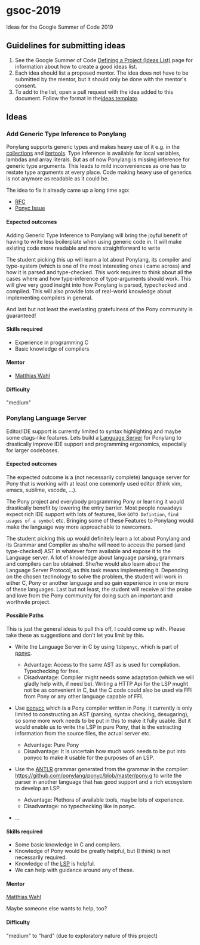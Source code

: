 # gsoc-2019
Ideas for the Google Summer of Code 2019

## Guidelines for submitting ideas

1. See the Google Summer of Code [Defining a Project (Ideas List)](https://google.github.io/gsocguides/mentor/defining-a-project-ideas-list) page for information about how to create a good ideas list.
2. Each idea should list a proposed mentor. The idea does not have to be submitted by the mentor, but it should only be done with the mentor's consent.
3. To add to the list, open a pull request with the idea added to this document. Follow the format in the[ideas template](ideas-template.md).

## Ideas

### Add Generic Type Inference to Ponylang

Ponylang supports generic types and makes heavy use of it e.g. in the [collections](https://stdlib.ponylang.io/collections--index) and [itertools](https://stdlib.ponylang.io/itertools--index).
Type Inference is available for local variables, lambdas and array literals. But as of now Ponylang is missing inference for generic type arguments.
This leads to mild inconveniences as one has to restate type arguments at every place. Code making heavy use of generics is not anymore as readable as it could be.

The idea to fix it already came up a long time ago:

- [RFC](https://github.com/ponylang/rfcs/blob/mod-operator/text/0010-generic-type-inference.md)
- [Ponyc Issue](https://github.com/ponylang/ponyc/issues/1184)

#### Expected outcomes

Adding Generic Type Inference to Ponylang will bring the joyful benefit of having to write less boilerplate when using generic code in.
It will make existing code more readable and more straightforward to write 

The student picking this up will learn a lot about Ponylang, its compiler and type-system (which is one of the most interesting ones i came across) and how it is parsed and type-checked. This work requires to
think about all the cases where and how type-inference of type-arguments should work. This will give very good insight into how Ponylang is parsed, typechecked and compiled.
This will also provide lots of real-world knowledge about implementing compilers in general.

And last but not least the everlasting gratefulness of the Pony community is guaranteed!

#### Skills required

- Experience in programming C
- Basic knowledge of compilers

#### Mentor

- [Matthias Wahl](https://github.com/mfelsche)

#### Difficulty

"medium"

### Ponylang Language Server


Editor/IDE support is currently limited to syntax highlighting and maybe some ctags-like features.
Lets build a [Language Server](https://microsoft.github.io/language-server-protocol/) for Ponylang to drastically improve IDE support and programming ergonomics, especially for larger codebases.

#### Expected outcomes

The expected outcome is a (not necessarily complete) language server for Pony that is working with at least one commonly used editor (think vim, emacs, sublime, vscode, ...). 

The Pony project and everybody programming Pony or learning it would drastically benefit by lowering the entry barrier. Most people nowadays expect rich IDE support with lots of features, like `GOTO Defintion`, `find usages of a symbol` etc. Bringing some of these Features to Ponylang would make the language way more approachable to newcomers.

The student picking this up would definitely learn a lot about Ponylang and its Grammar and Compiler as she/he will need to access the parsed (and type-checked) AST in whatever form available and expose it to the Language server. A lot of knowledge about language parsing, grammars and compilers can be obtained. She/he would also learn about the Language Server Protocol, as this task means implementing it. Depending on the chosen technology to solve the problem, the student will work in either C, Pony or another language and so gain experience in one or more of these languages. Last but not least, the student will receive all the praise and love from the Pony community for doing such an important and worthwile project.

#### Possible Paths

This is just the general ideas to pull this off, I could come up with. Please take these as suggestions and don't let you limit by this.

- Write the Language Server in C by using `libponyc`, which is part of [ponyc](https://github/ponylang/ponyc/tree/master/src/libponyc).
  - Advantage: Access to the same AST as is used for compilation. Typechecking for free.
  - Disadvantage: Compiler might needs some adaptation (which we will gladly help with, if need be). Writing a HTTP Api for the LSP mught not be as convenient in C, but the C code could also be used via FFI from Pony or any other language capable of FFI.

- Use [ponycc](https://github.com/jemc/ponycc) which is a Pony compiler written in Pony. It currently is only limited to constructing an AST (parsing, syntax checking, desugaring), so some more work needs to be put in this to make it fully usable. But it would enable us to write the LSP in pure Pony, that is the extracting information from the source files, the actual server etc.
  - Advantage: Pure Pony
  - Disadvantage: It is uncertain how much work needs to be put into ponycc to make it usable for the purposes of an LSP.

- Use the [ANTLR](https://www.antlr.org/) grammar generated from the grammar in the compiler: https://github.com/ponylang/ponyc/blob/master/pony.g to write the parser in another language that has good support and a rich ecosystem to develop an LSP.
  - Advantage: Plethora of available tools, maybe lots of experience.
  - Disadvantage: no typechecking like in ponyc.

- ...

#### Skills required

- Some basic knowledge in C and compilers. 
- Knowledge of Pony would be greatly helpful, but (I think) is not necessarily required.
- Knowledge of the [LSP](https://microsoft.github.io/language-server-protocol/) is helpful.
- We can help with guidance around any of these.

#### Mentor

[Matthias Wahl](https://github.com/mfelsche)

Maybe someone else wants to help, too?

#### Difficulty

"medium" to "hard" (due to exploratory nature of this project)
